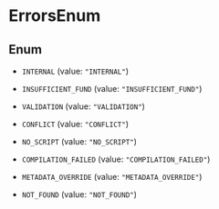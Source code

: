 

# ErrorsEnum

## Enum


* `INTERNAL` (value: `"INTERNAL"`)

* `INSUFFICIENT_FUND` (value: `"INSUFFICIENT_FUND"`)

* `VALIDATION` (value: `"VALIDATION"`)

* `CONFLICT` (value: `"CONFLICT"`)

* `NO_SCRIPT` (value: `"NO_SCRIPT"`)

* `COMPILATION_FAILED` (value: `"COMPILATION_FAILED"`)

* `METADATA_OVERRIDE` (value: `"METADATA_OVERRIDE"`)

* `NOT_FOUND` (value: `"NOT_FOUND"`)



